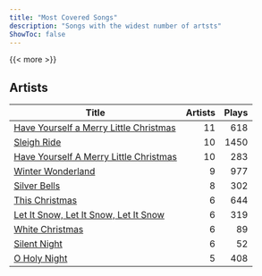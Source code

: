 ```yaml
---
title: "Most Covered Songs"
description: "Songs with the widest number of artsts"
ShowToc: false
---
```


{{< more >}}

## Artists
Title | Artists | Plays 
----- | ------: | -----: 
[Have Yourself a Merry Little Christmas](/songs/have-yourself-a-merry-little-christmas) | 11 | 618
[Sleigh Ride](/songs/sleigh-ride) | 10 | 1450
[Have Yourself A Merry Little Christmas](/songs/have-yourself-a-merry-little-christmas) | 10 | 283
[Winter Wonderland](/songs/winter-wonderland) | 9 | 977
[Silver Bells](/songs/silver-bells) | 8 | 302
[This Christmas](/songs/this-christmas) | 6 | 644
[Let It Snow, Let It Snow, Let It Snow](/songs/let-it-snow-let-it-snow-let-it-snow) | 6 | 319
[White Christmas](/songs/white-christmas) | 6 | 89
[Silent Night](/songs/silent-night) | 6 | 52
[O Holy Night](/songs/o-holy-night) | 5 | 408

